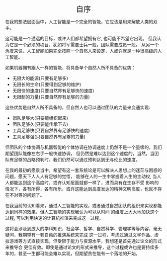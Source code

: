 <center><font size=5>自序</font></center>

在我的想法层面当中，人工智能是一个完全的智能，它应该是用来解放人类的双手。

这可能是一个遥远的目标，或许人们都希望拥有它, 也可能不希望它出现。
但我认为它是一个必须的项目，犹如将军需要士兵一般，团队需要成员一般。
从另一个角度来说，人工智能如果完全按照一个自然人来设定，人或许就是一种很高级的人工智能。

如果机器拥有跟人一样的智能，将具备单个自然人所不具备的优势：
* 无限大的能源(只要有足够多)
* 无限长的生命(只要得到足够的维护)
* 无限快的速度(只要自然界有足够快的速度)
* 无限制的力量(只要自然界有足够的力量)

这些优势是自然人所不具备的，但自然人也可以通过团队的力量来变通实现:
* 团队足够大(只要能组织起来)
* 团队足够久(只要能传承下去)
* 工具足够快(只要自然界有足够快的速度)
* 工具足够强(只要自然界有足够的力量)

但团队的个体协调与机器智能的个体协调在协调速度上仍然不是一个量级的，我们期望团队能像左右手一般快速协调，
但仍然是难以达到这个速度的，当然，当团队有足够的战略预判时，我们仍然可以通过预判达到无与伦比的速度。

在我的最初的愿景当中，希望有这一套系统论是可以解决人思想上的迷茫与困惑的问题，愿天下人人人有足够的觉悟，
能够在人的一生中掌握着人生的主动权, 当人人都能达到这个高度时，或许认知层面就都一样了，进而具有在生存不受
影响的情况下，各有所得，各有所乐，或许这能达到高度发达的精神文明高度，也就不存在不对等的问题了。

在我当前的认知看来，通过人工智能的实现，或者通过自然团队的组织来实现都能达到同样的效果，但人工智能的实现我认为可以从时间
的维度上大大地加快这个过程, 可以利用快速的计算机推演来完成这一过程。

这将会涉及到庞大的学科知识，社会学、哲学、自然科学、管理学等等内容，毫无疑问，我期望有一套自动的推演系统来完成
这一过程，考虑过通过文学作品、虚拟游戏等方式直接实现，但受限于能力与资源水平，我想还是首先通过论文的形式来推导会
更佳有效。即使是通过论文的形式来推导，这个过程或许也是要持续多年的，甚至一生都可能会难以实现，但期望贵在能有一个落地的开始。


